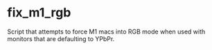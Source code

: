# fix_m1_rgb
Script that attempts to force M1 macs into RGB mode when used with monitors that are defaulting to YPbPr.

